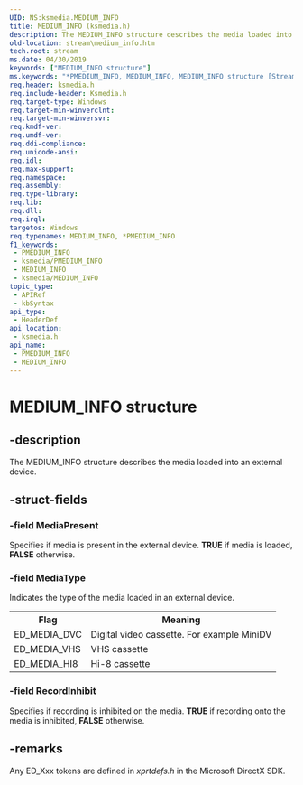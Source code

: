 ```yaml
---
UID: NS:ksmedia.MEDIUM_INFO
title: MEDIUM_INFO (ksmedia.h)
description: The MEDIUM_INFO structure describes the media loaded into an external device.
old-location: stream\medium_info.htm
tech.root: stream
ms.date: 04/30/2019
keywords: ["MEDIUM_INFO structure"]
ms.keywords: "*PMEDIUM_INFO, MEDIUM_INFO, MEDIUM_INFO structure [Streaming Media Devices], PMEDIUM_INFO, PMEDIUM_INFO structure pointer [Streaming Media Devices], ksmedia/MEDIUM_INFO, ksmedia/PMEDIUM_INFO, stream.medium_info, vidcapstruct_f83c29e1-51a8-4784-a785-4e5dc9956634.xml"
req.header: ksmedia.h
req.include-header: Ksmedia.h
req.target-type: Windows
req.target-min-winverclnt: 
req.target-min-winversvr: 
req.kmdf-ver: 
req.umdf-ver: 
req.ddi-compliance: 
req.unicode-ansi: 
req.idl: 
req.max-support: 
req.namespace: 
req.assembly: 
req.type-library: 
req.lib: 
req.dll: 
req.irql: 
targetos: Windows
req.typenames: MEDIUM_INFO, *PMEDIUM_INFO
f1_keywords:
 - PMEDIUM_INFO
 - ksmedia/PMEDIUM_INFO
 - MEDIUM_INFO
 - ksmedia/MEDIUM_INFO
topic_type:
 - APIRef
 - kbSyntax
api_type:
 - HeaderDef
api_location:
 - ksmedia.h
api_name:
 - PMEDIUM_INFO
 - MEDIUM_INFO
---
```


# MEDIUM_INFO structure


## -description

The MEDIUM_INFO structure describes the media loaded into an external device.

## -struct-fields

### -field MediaPresent

Specifies if media is present in the external device. <b>TRUE</b> if media is loaded, <b>FALSE</b> otherwise.

### -field MediaType

Indicates the type of the media loaded in an external device.

<table>
<tr>
<th>Flag</th>
<th>Meaning</th>
</tr>
<tr>
<td>
ED_MEDIA_DVC

</td>
<td>
Digital video cassette. For example MiniDV

</td>
</tr>
<tr>
<td>
ED_MEDIA_VHS

</td>
<td>
VHS cassette

</td>
</tr>
<tr>
<td>
ED_MEDIA_HI8

</td>
<td>
Hi-8 cassette

</td>
</tr>
</table>

### -field RecordInhibit

Specifies if recording is inhibited on the media. <b>TRUE</b> if recording onto the media is inhibited, <b>FALSE</b> otherwise.

## -remarks

Any ED_Xxx tokens are defined in <i>xprtdefs.h</i> in the Microsoft DirectX SDK.

